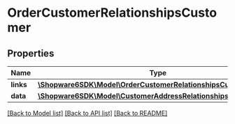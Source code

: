 # OrderCustomerRelationshipsCustomer

## Properties
Name | Type | Description | Notes
------------ | ------------- | ------------- | -------------
**links** | [**\Shopware6SDK\Model\OrderCustomerRelationshipsCustomerLinks**](OrderCustomerRelationshipsCustomerLinks.md) |  | [optional] 
**data** | [**\Shopware6SDK\Model\CustomerAddressRelationshipsCustomerData**](CustomerAddressRelationshipsCustomerData.md) |  | [optional] 

[[Back to Model list]](../../README.md#documentation-for-models) [[Back to API list]](../../README.md#documentation-for-api-endpoints) [[Back to README]](../../README.md)

